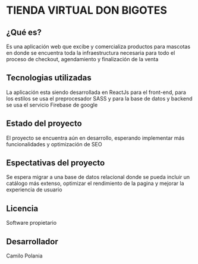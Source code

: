 # TIENDA VIRTUAL DON BIGOTES

## ¿Qué es?
Es una aplicación web que excibe y comercializa productos para mascotas en donde se encuentra toda la infraestructura necesaria para todo el proceso de checkout, agendamiento y finalización de la venta

## Tecnologias utilizadas
La aplicación esta siendo desarrollada en ReactJs para el front-end, para los estilos se usa el preprocesador SASS y para la base de datos y backend se usa el servicio Firebase de google

## Estado del proyecto
El proyecto se encuentra aún en desarrollo, esperando implementar más funcionalidades y optimización de SEO

## Espectativas del proyecto
Se espera migrar a una base de datos relacional donde se pueda incluir un catálogo más extenso, optimizar el rendimiento de la pagina y mejorar la experiencia de usuario

## Licencia
Software propietario

## Desarrollador
Camilo Polania